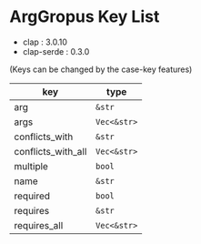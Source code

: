 # ArgGropus Key List

- clap : 3.0.10
- clap-serde : 0.3.0

(Keys can be changed by the case-key features)

|key| type|
|-|-|
|arg| `&str` |
|args| `Vec<&str>` |
|conflicts_with| `&str` |
|conflicts_with_all| `Vec<&str>` |
|multiple| `bool`|
|name| `&str`|
|required| `bool`|
|requires| `&str`|
|requires_all| `Vec<&str>`|
